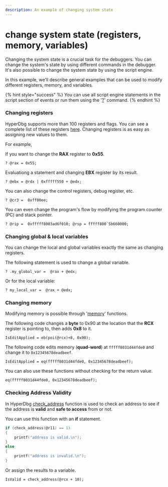 ```yaml
---
description: An example of changing system state
---
```


# change system state (registers, memory, variables)

Changing the system state is a crucial task for the debuggers. You can change the system's state by using different commands in the debugger. It's also possible to change the system state by using the script engine.

In this example, we'll describe general examples that can be used to modify different registers, memory, and variables.

{% hint style="success" %}
You can use all script engine statements in the script section of events or run them using the '[?](https://docs.hyperdbg.org/commands/debugging-commands/eval)' command.
{% endhint %}

### Changing registers

HyperDbg supports more than 100 registers and flags. You can see a complete list of these registers [here](https://docs.hyperdbg.org/commands/scripting-language/assumptions-and-evaluations). Changing registers is as easy as assigning new values to them.

For example,

If you want to change the **RAX** register to **0x55**.

```clike
? @rax = 0x55;
```

Evaluationg a statement and changing **EBX** register by its result. 

```clike
? @ebx = @rdx | 0xfffff550 + @edx;
```

You can also change the control registers, debug register, etc.

```clike
? @cr3 =  0xff00ee;
```

You can even change the program's flow by modifying the program counter (PC) and stack pointer.

```clike
? @rip =  0xfffff8003ad6f010; @rsp = fffff800`5b660000;
```

### Changing global & local variables

You can change the local and global variables exactly the same as changing registers.

The following statement is used to change a global variable.

```clike
? .my_global_var =  @rax + @edx;
```

Or for the local variable:

```clike
? my_local_var =  @rax + @edx;
```

### Changing memory

Modifying memory is possible through '[memory](https://docs.hyperdbg.org/commands/scripting-language/functions/memory)' functions.

The following code changes a **byte** to 0x90 at the location that the **RCX** register is pointing to, then adds **0x8** to it.

```clike
IsEditApplied = eb(poi(@rcx)+8, 0x90);
```

The following code edits memory (**quad-word**) at `fffff8031d44fde0` and change it to `0x12345678deadbeef`.

```clike
IsEditApplied = eq(fffff8031d44fde0, 0x12345678deadbeef);
```

You can also use these functions without checking for the return value.

```clike
eq(fffff8031d44fde0, 0x12345678deadbeef);
```

### Checking Address Validity

In HyperDbg [check_address](https://docs.hyperdbg.org/commands/scripting-language/functions/memory/check_address) function is used to check an address to see if the address is **valid** and **safe to access** from or not.

You can use this function with an **if** statement.

```c
if (check_address(@r11) == 1) 
{ 
    printf("address is valid.\n");
}
else 
{
    printf("address is invalid.\n");
}
```

Or assign the results to a variable.

```clike
IsValid = check_address(@rcx + 10);
```

###
